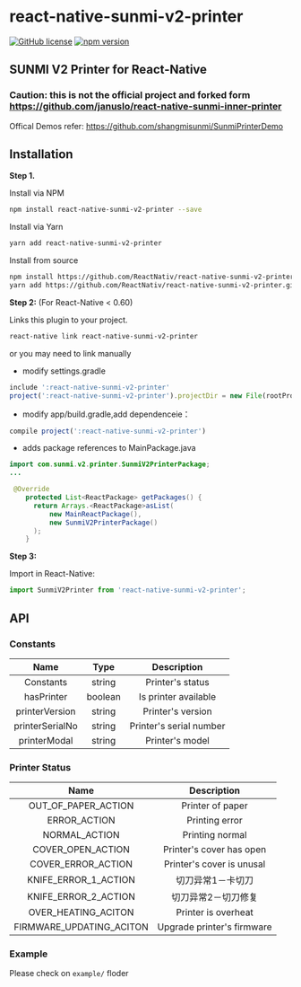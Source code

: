 
# react-native-sunmi-v2-printer

[![GitHub license](https://img.shields.io/badge/license-MIT-blue.svg)](https://raw.githubusercontent.com/suraneti/react-native-sunmi-inner-printer/master/LICENSE) [![npm version](https://badge.fury.io/js/react-native-sunmi-v2-printer.svg)](https://www.npmjs.com/package/react-native-sunmi-v2-printer)

## SUNMI V2 Printer for React-Native

### Caution: this is not the official project and forked form https://github.com/januslo/react-native-sunmi-inner-printer

Offical Demos refer: https://github.com/shangmisunmi/SunmiPrinterDemo

## Installation

**Step 1.**

Install via NPM

```bash
npm install react-native-sunmi-v2-printer --save
```

Install via Yarn

```bash
yarn add react-native-sunmi-v2-printer
```

Install from source

```bash
npm install https://github.com/ReactNativ/react-native-sunmi-v2-printer.git --save
yarn add https://github.com/ReactNativ/react-native-sunmi-v2-printer.git --save
```

**Step 2:** (For React-Native < 0.60)

Links this plugin to your project.

```bash
react-native link react-native-sunmi-v2-printer
```

or you may need to link manually

* modify settings.gradle

```javascript
include ':react-native-sunmi-v2-printer'
project(':react-native-sunmi-v2-printer').projectDir = new File(rootProject.projectDir, '../node_modules/react-native-sunmi-v2-printer/android')
```

* modify  app/build.gradle,add dependenceie：

```javascript
compile project(':react-native-sunmi-v2-printer')
```

* adds package references to  MainPackage.java

```java
import com.sunmi.v2.printer.SunmiV2PrinterPackage;
...

 @Override
    protected List<ReactPackage> getPackages() {
      return Arrays.<ReactPackage>asList(
          new MainReactPackage(),
          new SunmiV2PrinterPackage()
      );
    }
```

**Step 3:**

Import in React-Native:

```javascript
import SunmiV2Printer from 'react-native-sunmi-v2-printer';
```

## API

### Constants

| Name | Type| Description |
|:-----:|:-----:|:-----------:|
| Constants | string | Printer's status |
| hasPrinter | boolean | Is printer available |
| printerVersion | string | Printer's version |
| printerSerialNo | string | Printer's serial number |
| printerModal | string | Printer's model |

### Printer Status

|  Name | Description |
|:-----:|:-----------:|
| OUT_OF_PAPER_ACTION | Printer of paper |
| ERROR_ACTION | Printing error |
| NORMAL_ACTION | Printing normal |
| COVER_OPEN_ACTION | Printer's cover has open |
| COVER_ERROR_ACTION | Printer's cover is unusal |
| KNIFE_ERROR_1_ACTION | 切刀异常1－卡切刀 |
| KNIFE_ERROR_2_ACTION | 切刀异常2－切刀修复 |
| OVER_HEATING_ACITON | Printer is overheat |
| FIRMWARE_UPDATING_ACITON | Upgrade printer's firmware |

### Example

Please check on `example/` floder

